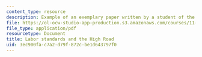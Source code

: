 ```yaml
---
content_type: resource
description: Example of an exemplary paper written by a student of the course.
file: https://ol-ocw-studio-app-production.s3.amazonaws.com/courses/11-471-targeting-the-poor-local-economic-development-in-developing-countries-spring-2010/3ec900fac7a2d79f872cbe1d643797f0_MIT11_471S10_High_road.pdf
file_type: application/pdf
resourcetype: Document
title: Labor standards and the High Road
uid: 3ec900fa-c7a2-d79f-872c-be1d643797f0
---
```

